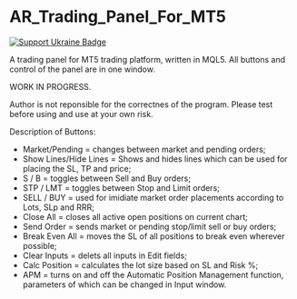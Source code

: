 # AR_Trading_Panel_For_MT5

[![Support Ukraine Badge](https://bit.ly/support-ukraine-now)](https://github.com/support-ukraine/support-ukraine)

A trading panel for MT5 trading platform, written in MQL5. All buttons and control of the panel are in one window.

WORK IN PROGRESS.

Author is not reponsible for the correctnes of the program. Please test before using and use at your own risk.

Description of Buttons:
- Market/Pending = changes between market and pending orders;
- Show Lines/Hide Lines = Shows and hides lines which can be used for placing the SL, TP and price;
- S / B = toggles between Sell and Buy orders;
- STP / LMT = toggles between Stop and Limit orders;
- SELL / BUY = used for imidiate market order placements according to Lots, SLp and RRR;
- Close All = closes all active open positions on current chart;
- Send Order = sends market or pending stop/limit sell or buy orders;
- Break Even All = moves the SL of all positions to break even wherever possible;
- Clear Inputs = delets all inputs in Edit fields;
- Calc Position = calculates the lot size based on SL and Risk %;
- APM = turns on and off the Automatic Position Management function, parameters of which can be changed in Input window.

